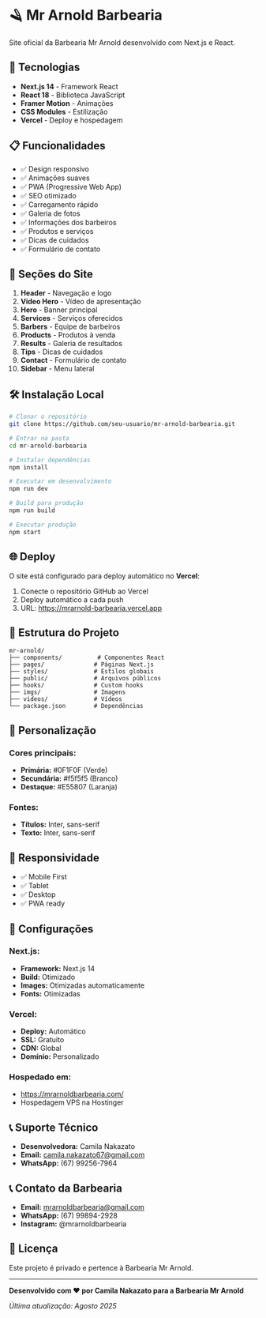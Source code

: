# 🪒 Mr Arnold Barbearia

Site oficial da Barbearia Mr Arnold desenvolvido com Next.js e React.

## 🚀 Tecnologias

- **Next.js 14** - Framework React
- **React 18** - Biblioteca JavaScript
- **Framer Motion** - Animações
- **CSS Modules** - Estilização
- **Vercel** - Deploy e hospedagem

## 📋 Funcionalidades

- ✅ Design responsivo
- ✅ Animações suaves
- ✅ PWA (Progressive Web App)
- ✅ SEO otimizado
- ✅ Carregamento rápido
- ✅ Galeria de fotos
- ✅ Informações dos barbeiros
- ✅ Produtos e serviços
- ✅ Dicas de cuidados
- ✅ Formulário de contato

## 🎯 Seções do Site

1. **Header** - Navegação e logo
2. **Video Hero** - Vídeo de apresentação
3. **Hero** - Banner principal
4. **Services** - Serviços oferecidos
5. **Barbers** - Equipe de barbeiros
6. **Products** - Produtos à venda
7. **Results** - Galeria de resultados
8. **Tips** - Dicas de cuidados
9. **Contact** - Formulário de contato
10. **Sidebar** - Menu lateral

## 🛠️ Instalação Local

```bash
# Clonar o repositório
git clone https://github.com/seu-usuario/mr-arnold-barbearia.git

# Entrar na pasta
cd mr-arnold-barbearia

# Instalar dependências
npm install

# Executar em desenvolvimento
npm run dev

# Build para produção
npm run build

# Executar produção
npm start
```

## 🌐 Deploy

O site está configurado para deploy automático no **Vercel**:

1. Conecte o repositório GitHub ao Vercel
2. Deploy automático a cada push
3. URL: https://mrarnold-barbearia.vercel.app

## 📁 Estrutura do Projeto

```
mr-arnold/
├── components/          # Componentes React
├── pages/              # Páginas Next.js
├── styles/             # Estilos globais
├── public/             # Arquivos públicos
├── hooks/              # Custom hooks
├── imgs/               # Imagens
├── videos/             # Vídeos
└── package.json        # Dependências
```

## 🎨 Personalização

### Cores principais:
- **Primária:** #0F1F0F (Verde)
- **Secundária:** #f5f5f5 (Branco)
- **Destaque:** #E55807 (Laranja)

### Fontes:
- **Títulos:** Inter, sans-serif
- **Texto:** Inter, sans-serif

## 📱 Responsividade

- ✅ Mobile First
- ✅ Tablet
- ✅ Desktop
- ✅ PWA ready

## 🔧 Configurações

### Next.js:
- **Framework:** Next.js 14
- **Build:** Otimizado
- **Images:** Otimizadas automaticamente
- **Fonts:** Otimizadas

### Vercel:
- **Deploy:** Automático
- **SSL:** Gratuito
- **CDN:** Global
- **Domínio:** Personalizado

### Hospedado em:
- https://mrarnoldbarbearia.com/
- Hospedagem VPS na Hostinger

## 📞 Suporte Técnico

- **Desenvolvedora:** Camila Nakazato
- **Email:** camila.nakazato67@gmail.com
- **WhatsApp:** (67) 99256-7964

## 📞 Contato da Barbearia

- **Email:** mrarnoldbarbearia@gmail.com
- **WhatsApp:** (67) 99894-2928
- **Instagram:** @mrarnoldbarbearia

## 📄 Licença

Este projeto é privado e pertence à Barbearia Mr Arnold.

---

**Desenvolvido com ❤️ por Camila Nakazato para a Barbearia Mr Arnold**

*Última atualização: Agosto 2025* 

